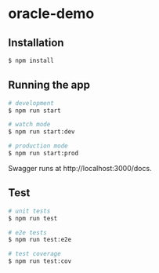 # oracle-demo

## Installation

```bash
$ npm install
```

## Running the app

```bash
# development
$ npm run start

# watch mode
$ npm run start:dev

# production mode
$ npm run start:prod
```

Swagger runs at http://localhost:3000/docs.

## Test

```bash
# unit tests
$ npm run test

# e2e tests
$ npm run test:e2e

# test coverage
$ npm run test:cov
```
